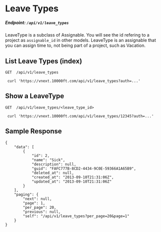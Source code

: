 # Leave Types

##### Endpoint: `/api/v1/leave_types`

LeaveType is a subclass of Assignable. You will see the id refering to a project as `assignable_id` in other models. LeaveType is an assignable that you can assign time to, not being part of a project, such as Vacation.

## List Leave Types (index)

```
GET  /api/v1/leave_types

 curl 'https://vnext.10000ft.com/api/v1/leave_types?auth=...'
```

## Show a LeaveType

```
GET  /api/v1/leave_types/<leave_type_id>

 curl 'https://vnext.10000ft.com/api/v1/leave_types/12345?auth=...'
```

## Sample Response

```
{
    "data": [
        {
            "id": 2,
            "name": "Sick",
            "description": null,
            "guid": "FAFC777B-8CD2-4434-9C0E-59366A1A65B9",
            "deleted_at": null,
            "created_at": "2013-09-10T21:31:06Z",
            "updated_at": "2013-09-10T21:31:06Z"
        }
    ],
    "paging": {
        "next": null,
        "page": 1,
        "per_page": 20,
        "previous": null,
        "self": "/api/v1/leave_types?per_page=20&page=1"
    }
}
```
